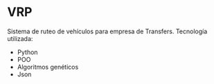 # VRP

Sistema de ruteo de vehículos para empresa de Transfers.
Tecnología utilizada:
- Python
- POO
- Algoritmos genéticos
- Json

